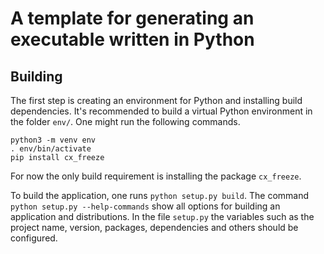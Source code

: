 # A template for generating an executable written in Python

## Building

The first step is creating an environment for Python and installing
build dependencies. It's recommended to build a virtual Python
environment in the folder `env/`. One might run the following
commands.

```
python3 -m venv env
. env/bin/activate
pip install cx_freeze
```

For now the only build requirement is installing the package `cx_freeze`.

To build the application, one runs `python setup.py build`. The
command `python setup.py --help-commands` show all options for
building an application and distributions. In the file `setup.py`
the variables such as the project name, version, packages,
dependencies and others should be configured.
